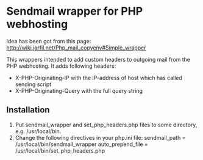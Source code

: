 # Sendmail wrapper for PHP webhosting

Idea has been got from this page: http://wiki.jarfil.net/Php_mail_copyenv#Simple_wrapper

This wrappers intended to add custom headers to outgoing mail from the PHP webhosting.
It adds following headers:
* X-PHP-Originating-IP with the IP-address of host which has called sending script
* X-PHP-Originating-Query with the full query string

## Installation
1. Put sendmail_wrapper and set_php_headers.php files to some directory, e.g. /usr/local/bin.
2. Change the following directives in your php.ini file:
   sendmail_path = /usr/local/bin/sendmail_wrapper
   auto_prepend_file = /usr/local/bin/set_php_headers.php
